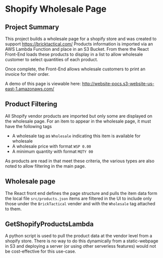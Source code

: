 # Shopify Wholesale Page

## Project Summary

This project builds a wholesale page for a shopify store and was created to support https://bricktactical.com/
Products information is imported via an AWS Lambda Function and place in an S3 Bucket.
From there the React Front-End loads these products to display in a list to allow wholesale customer to select quantities of each product. 

Once complete, the Front-End allows wholesale customers to print an invoice for their order.

A demo of this page is viewable here:
http://website-pocs.s3-website-us-east-1.amazonaws.com/


## Product Filtering

All Shopify vendor products are imported but only some are displayed on the wholesale page. 
For an item to appear in the wholesale page, it must have the following tags

- A wholesale tag as `Wholesale` indicating this item is available for wholesale
- A wholesale price with format `WSP 0.00` 
- A minimum quantity with format `MQTY 00`

As products are read in that meet these criteria, the various types are also noted to allow filtering in the main page. 

## Wholesale page

The React front end defines the page structure and pulls the item data form the local file `src/products.json` items are filtered in the UI to include only those under the `BrickTactical` vender and with the `Wholesale` tag attached to them. 

## GetShopifyProductsLambda

A python script is used to pull the product data at the vendor level from a 
shopify store. There is no way to do this dynamically from a static-webpage in S3 and deploying a server (or using other serverless features) would not be cost-effective for this use-case.

